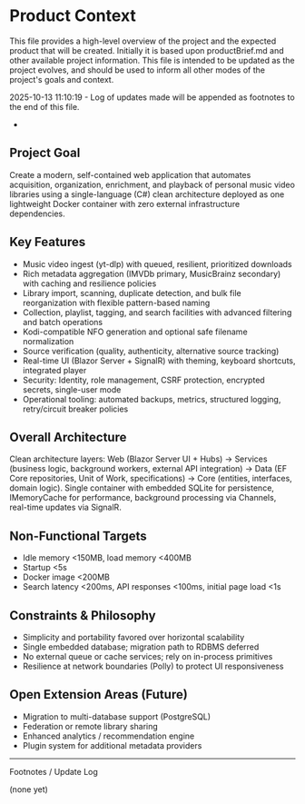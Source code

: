 # Product Context

This file provides a high-level overview of the project and the expected product that will be created. Initially it is based upon productBrief.md and other available project information. This file is intended to be updated as the project evolves, and should be used to inform all other modes of the project's goals and context.

2025-10-13 11:10:19 - Log of updates made will be appended as footnotes to the end of this file.

*

## Project Goal

Create a modern, self-contained web application that automates acquisition, organization, enrichment, and playback of personal music video libraries using a single-language (C#) clean architecture deployed as one lightweight Docker container with zero external infrastructure dependencies.

## Key Features

- Music video ingest (yt-dlp) with queued, resilient, prioritized downloads
- Rich metadata aggregation (IMVDb primary, MusicBrainz secondary) with caching and resilience policies
- Library import, scanning, duplicate detection, and bulk file reorganization with flexible pattern-based naming
- Collection, playlist, tagging, and search facilities with advanced filtering and batch operations
- Kodi-compatible NFO generation and optional safe filename normalization
- Source verification (quality, authenticity, alternative source tracking)
- Real-time UI (Blazor Server + SignalR) with theming, keyboard shortcuts, integrated player
- Security: Identity, role management, CSRF protection, encrypted secrets, single-user mode
- Operational tooling: automated backups, metrics, structured logging, retry/circuit breaker policies

## Overall Architecture

Clean architecture layers: Web (Blazor Server UI + Hubs) -> Services (business logic, background workers, external API integration) -> Data (EF Core repositories, Unit of Work, specifications) -> Core (entities, interfaces, domain logic). Single container with embedded SQLite for persistence, IMemoryCache for performance, background processing via Channels, real-time updates via SignalR.

## Non-Functional Targets

- Idle memory <150MB, load memory <400MB
- Startup <5s
- Docker image <200MB
- Search latency <200ms, API responses <100ms, initial page load <1s

## Constraints & Philosophy

- Simplicity and portability favored over horizontal scalability
- Single embedded database; migration path to RDBMS deferred
- No external queue or cache services; rely on in-process primitives
- Resilience at network boundaries (Polly) to protect UI responsiveness

## Open Extension Areas (Future)

- Migration to multi-database support (PostgreSQL)
- Federation or remote library sharing
- Enhanced analytics / recommendation engine
- Plugin system for additional metadata providers

---

Footnotes / Update Log

(none yet)
